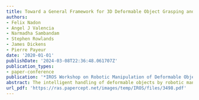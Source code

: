 ```yaml
---
title: Toward a General Framework for 3D Deformable Object Grasping and Manipulation
authors:
- Felix Nadon
- Angel J Valencia
- Narmadha Sambandam
- Stephen Rowlands
- James Dickens
- Pierre Payeur
date: '2020-01-01'
publishDate: '2024-03-08T22:36:48.061707Z'
publication_types:
- paper-conference
publication: '*IROS Workshop on Robotic Manipulation of Deformable Objects (ROMADO)*'
abstract: The intelligent handling of deformable objects by robotic manipulators has enabled the automation of various delicate or labour-intensive tasks, but still faces many challenges when it comes to more complex situations. In particular, the lack of a general framework to manage deformation makes it difﬁcult to manipulate unknown objects, especially in the 3D case. This work aims to provide a path forward to solve some of the challenges pertaining to the robotic manipulation of deformable objects and integrate these solutions in a ﬂexible system able to manipulate various deformable objects in a taskindependent way.
url_pdf: 'https://ras.papercept.net/images/temp/IROS/files/3498.pdf'
---
```

